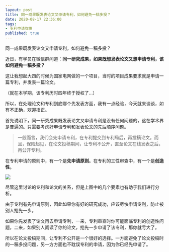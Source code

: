 ```yaml
---
layout: post
title: 同一成果既发表论文又申请专利，如何避免一稿多投？
date: 2020-08-17 22:36:00
tags: 
- 专利申请攻略
published: true
---
```




同一成果既发表论文又申请专利，如何避免一稿多投？

近日，有学员在微信群问道：**同一研究成果，如果既想发表论文又想申请专利，该如何避免一稿多投？**

这让我想起大四的时候为国家电网做的一个项目，当时的项目成果要求就是申请一篇专利，并发表一篇论文。

（就在本学期，该专利历时四年终于授权了...）

所以，在处理论文和专利到底哪个先发表方面，我有一点经验，今天就来谈谈，如有不正确，欢迎指正。

首先说明下，同一研究成果既发表论文又申请专利是没有任何问题的，这在学术界是普遍的。只需要考虑好申请专利和发表论文的先后顺序问题。

> 一般而言，我们会先申请专利，在专利提交到专利局后，再投稿论文。而且，保险起见，在论文投稿期间，让专利不公开，直至论文在线发表之后，再公开专利。

在专利申请的原则中，有一个是**先申请原则**。在专利的三性审查中，有一个是**创造性**。

![](https://figurebed-iseex.oss-cn-hangzhou.aliyuncs.com/img/20200816220524.png)

尽管这里讨论的专利和论文的关系，但是上图中的几个要素也有助于我们进行分析。

由于专利有先申请原则，因此如果你有好的研究成功，应该尽快申请专利，防止被别人抢先一步。

如果你先发表了论文再去申请专利，一来，专利审查时你可能面临专利的创造性问题，二来，如果别人阅读了你的论文，抢先一步申请了该专利，那你就亏大了。

所以在论文投稿期间，让专利不公开是一个很好的选择。一方面避免了论文投稿时的一稿多投问题，另一方方面也不耽误专利的申请，因为你已经先申请了。